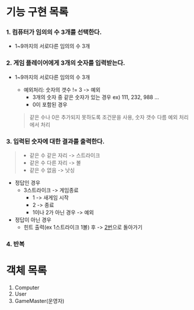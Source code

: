 # 기능 구현 목록

### 1. 컴퓨터가 임의의 수 3개를 선택한다.

- 1~9까지의 서로다른 임의의 수 3개

### 2. 게임 플레이어에게 3개의 숫자를 입력받는다.

- 1~9까지의 서로다른 임의의 수 3개
    - 예외처리: 숫자의 갯수 != 3 -> 예외
        - 3개의 숫자 중 같은 숫자가 있는 경우 ex) 111, 232, 988 ...
        - 0이 포함된 경우

  > 같은 수나 0은 추가되지 못하도록 조건문을 사용, 숫자 갯수 다름 예외 처리에서 처리

### 3. 입력된 숫자에 대한 결과를 출력한다.

> - 같은 수 같은 자리 -> 스트라이크
> - 같은 수 다른 자리 -> 볼
> - 같은 수 없음 -> 낫싱

- 정답인 경우
    - 3스트라이크 -> 게임종료
        - 1 -> 새게임 시작
        - 2 -> 종료
        - 1이나 2가 아닌 경우 -> 예외
- 정답이 아닌 경우
    - 힌트 출력(ex 1스트라이크 1볼) 후 -> [2번](#2-게임-플레이어에게-3개의-숫자를-입력받는다)으로 돌아가기

### 4. 반복

# 객체 목록

1. Computer
2. User
3. GameMaster(운영자)